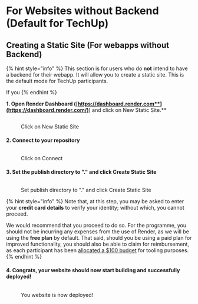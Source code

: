 # For Websites without Backend (Default for TechUp)

## Creating a Static Site (For webapps without Backend)&#x20;

{% hint style="info" %}
This section is for users who do **not** intend to have a backend for their webapp. It will allow you to create a static site. This is the default mode for TechUp participants.&#x20;

If you&#x20;
{% endhint %}

**1. Open Render Dashboard (**[**https://dashboard.render.com**](https://dashboard.render.com/)**) and click on New Static Site.**

<figure><img src="../../../.gitbook/assets/ren-8.avif" alt=""><figcaption><p>Click on New Static Site</p></figcaption></figure>

#### 2. Connect to your repository



<figure><img src="../../../.gitbook/assets/ren-9.avif" alt=""><figcaption><p>Click on Connect</p></figcaption></figure>

#### 3. Set the publish directory to "." and click Create Static Site

<figure><img src="../../../.gitbook/assets/ren-10.avif" alt=""><figcaption><p>Set publish directory to "." and click Create Static Site</p></figcaption></figure>

{% hint style="info" %}
Note that, at this step, you may be asked to enter your **credit card details** to verify your identity; without which, you cannot proceed.&#x20;

We would recommend that you proceed to do so. For the programme, you should not be incurring any expenses from the use of Render, as we will be using the **free plan** by default. That said, should you be using a paid plan for improved functionality, you should also be able to claim for reimbursement, as each participant has been [allocated a $100 budget](broken-reference) for tooling purposes.&#x20;
{% endhint %}

#### 4. Congrats, your website should now start building and successfully deployed!

<figure><img src="../../../.gitbook/assets/ren-11.avif" alt=""><figcaption><p>You website is now deployed!</p></figcaption></figure>



